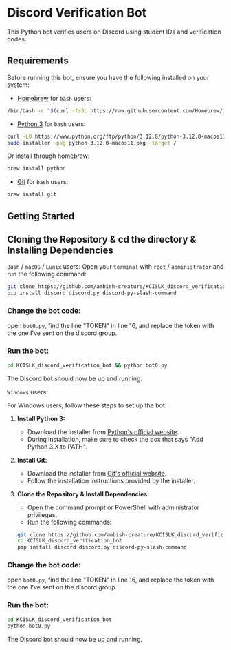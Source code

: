# Discord Verification Bot

This Python bot verifies users on Discord using student IDs and verification codes.

## Requirements

Before running this bot, ensure you have the following installed on your system:

- [Homebrew](https://brew.sh/) for `bash` users:

```bash
/bin/bash -c "$(curl -fsSL https://raw.githubusercontent.com/Homebrew/install/HEAD/install.sh)"
```

- [Python 3](https://www.python.org/downloads/) for `bash` users:

```bash
curl -LO https://www.python.org/ftp/python/3.12.0/python-3.12.0-macos11.pkg && \
sudo installer -pkg python-3.12.0-macos11.pkg -target /
```
Or install through homebrew:

```bash
brew install python
```

- [Git](https://git-scm.com/) for `bash` users:

```bash
brew install git
```

## Getting Started

## Cloning the Repository & cd the directory & Installing Dependencies
`Bash` / `macOS` / `Lunix` users:
Open your `terminal` with `root` / `administrator` and run the following command:

```bash
git clone https://github.com/ambish-creature/KCISLK_discord_verification_bot.git && cd KCISLK_discord_verification_bot; \
pip install discord discord.py discord-py-slash-command
```
### Change the bot code:
open `bot0.py`, find the line "TOKEN" in line 16, and replace the token with the one I've sent on the discord group.

### Run the bot:

```bash
cd KCISLK_discord_verification_bot && python bot0.py
```

The Discord bot should now be up and running.

`Windows` users:

For Windows users, follow these steps to set up the bot:

1. **Install Python 3:**
   - Download the installer from [Python's official website](https://www.python.org/downloads/).
   - During installation, make sure to check the box that says "Add Python 3.X to PATH".

2. **Install Git:**
   - Download the installer from [Git's official website](https://git-scm.com/).
   - Follow the installation instructions provided by the installer.

3. **Clone the Repository & Install Dependencies:**
   - Open the command prompt or PowerShell with administrator privileges.
   - Run the following commands:

   ```bash
   git clone https://github.com/ambish-creature/KCISLK_discord_verification_bot.git
   cd KCISLK_discord_verification_bot
   pip install discord discord.py discord-py-slash-command
   ```
### Change the bot code:
open `bot0.py`, find the line "TOKEN" in line 16, and replace the token with the one I've sent on the discord group.

### Run the bot:

```bash
cd KCISLK_discord_verification_bot
python bot0.py
```

The Discord bot should now be up and running.
